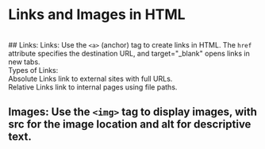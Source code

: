 # Links and Images in HTML
<br> ## Links: Links: Use the `<a>` (anchor) tag to create links in HTML. The `href` attribute specifies the destination URL, and target="_blank" opens links in new tabs. 
<br> Types of Links:
<br> Absolute Links link to external sites with full URLs.
<br> Relative Links link to internal pages using file paths.

## Images: Use the `<img>` tag to display images, with src for the image location and alt for descriptive text.
